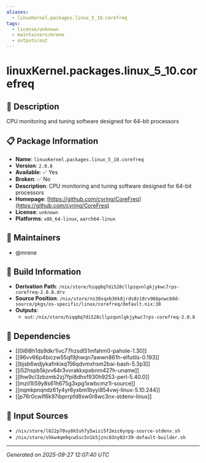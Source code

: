 ```yaml
---
aliases:
  - linuxKernel.packages.linux_5_10.corefreq
tags:
  - license/unknown
  - maintainers/mrene
  - outputs/out
---
```


# linuxKernel.packages.linux_5_10.corefreq

## 📝 Description

CPU monitoring and tuning software designed for 64-bit processors

## 📋 Package Information

- **Name**: `linuxKernel.packages.linux_5_10.corefreq`
- **Version**: `2.0.8`
- **Available**: ✅ Yes
- **Broken**: ✅ No
- **Description**: CPU monitoring and tuning software designed for 64-bit processors
- **Homepage**: [https://github.com/cyring/CoreFreq](https://github.com/cyring/CoreFreq)
- **License**: `unknown`
- **Platforms**: `x86_64-linux`, `aarch64-linux`
## 👥 Maintainers

- @mrene


## 🔧 Build Information

- **Derivation Path**: `/nix/store/hiqq8q7di528cllpzqvnlgkjykwc7rps-corefreq-2.0.8.drv`
- **Source Position**: `/nix/store/ns30sqxb36k8jrds8z18rv96bpnwc60d-source/pkgs/os-specific/linux/corefreq/default.nix:38`
- **Outputs**:
  - `out`:  `/nix/store/hiqq8q7di528cllpzqvnlgkjykwc7rps-corefreq-2.0.8`

## 🔗 Dependencies

- [[0i6l8h1ds9dkr1ivc77hzsdl51mfahm0-pahole-1.30]]
- [[96vv66p4biczw55qf9jhwqn7awwn861h-elfutils-0.193]]
- [[bjsb6wdjykafnkixq156qdvmxhsm2bai-bash-5.3p3]]
- [[i52hspb5kjvv64r3vvrakkxpxbnm427h-uname]]
- [[lhw9cl3zbzmb2zj7fpi8dhxf930h9253-perl-5.40.0]]
- [[mzil1li59y8s61h675g3xpg1xwbcmz1l-source]]
- [[nqmkpnqndz61y4yr6yxbm1byyi854vwj-linux-5.10.244]]
- [[p76r0cwlf6k97ibprrpfd8xw0r8wc3nx-stdenv-linux]]

## 📁 Input Sources

- `/nix/store/l622p70vy8k5sh7y5wizi5f2mic6ynpg-source-stdenv.sh`
- `/nix/store/shkw4qm9qcw5sc5n1k5jznc83ny02r39-default-builder.sh`

---
*Generated on 2025-09-27 12:07:40 UTC*
